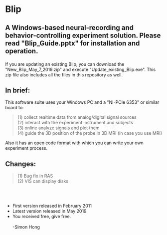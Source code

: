 # Blip
## A Windows-based neural-recording and behavior-controlling experiment solution. Please read "Blip_Guide.pptx" for installation and operation.<p>
If you are updating an existing Blip, you can download the "New_Blip_May_7_2019.zip" and execute "Update_existing_Blip.exe". This zip file also includes all the files in this repository as well.<p>
## In brief:<br>
This software suite uses your Windows PC and a "NI-PCIe 6353" or similar board to:<br> 
>(1) collect realtime data from analog/digital signal sources<br> 
>(2) interact with the experiment instrument and subjects<br>
>(3) online analyze signals and plot them<br>
>(4) guide the 3D position of the probe in 3D MRI (in case you use MRI)</p>

Also it has an open code format with which you can write your own experiment process.<p><p>
 

## Changes:<br>
>(1) Bug fix in RAS<br>
>(2) VIS can display disks
 
<br><br>
- First version released in February 2011<br>
- Latest version released in May 2019<br>
- You received free, give free.<br><br>
-Simon Hong
